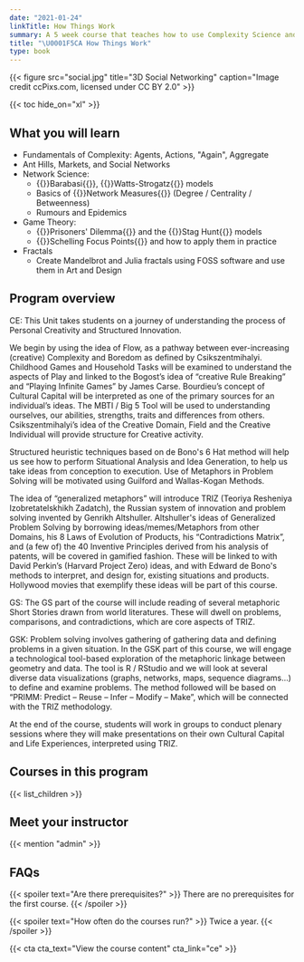 ```yaml
---
date: "2021-01-24"
linkTitle: How Things Work
summary: A 5 week course that teaches how to use Complexity Science and apply it to real life.
title: "\U0001F5CA How Things Work"
type: book
---
```


{{< figure src="social.jpg" title="3D Social Networking" caption="Image credit ccPixs.com, licensed under CC BY 2.0" >}}


{{< toc hide_on="xl" >}}

## What you will learn

- Fundamentals of Complexity: Agents, Actions, "Again", Aggregate
- Ant Hills, Markets, and Social Networks
- Network Science:
  + {{<hl>}}Barabasi{{</hl>}}, {{<hl>}}Watts-Strogatz{{</hl>}} models
  + Basics of {{<hl>}}Network Measures{{</hl>}} (Degree / Centrality / Betweenness)
  + Rumours and Epidemics
- Game Theory: 
  + {{<hl>}}Prisoners' Dilemma{{</hl>}} and the {{<hl>}}Stag Hunt{{</hl>}} models
  + {{<hl>}}Schelling Focus Points{{</hl>}} and how to apply them in practice
- Fractals
  + Create Mandelbrot and Julia fractals using FOSS software and use them in Art and Design

## Program overview

CE: This Unit takes students on a journey of understanding the process of Personal Creativity and Structured Innovation.

We begin by using the idea of Flow, as a pathway between ever-increasing (creative) Complexity and Boredom as defined by Csikszentmihalyi. Childhood Games and Household Tasks will be examined to understand the aspects of Play and linked to the Bogost’s idea of “creative Rule Breaking” and “Playing Infinite Games” by James Carse. Bourdieu’s concept of Cultural Capital will be interpreted as one of the primary sources for an individual’s ideas. The MBTI / Big 5 Tool will be used to understanding ourselves, our abilities, strengths, traits and differences from others. Csikszentmihalyi’s idea of the Creative Domain, Field and the Creative Individual will provide structure for Creative activity.

Structured heuristic techniques based on de Bono's 6 Hat method will help us see how to perform Situational Analysis and Idea Generation, to help us take ideas from conception to execution. Use of Metaphors in Problem Solving will be motivated using Guilford and Wallas-Kogan Methods. 

The idea of “generalized metaphors” will introduce TRIZ (Teoriya Resheniya Izobretatelskhikh Zadatch), the Russian system of innovation and problem solving invented by Genrikh Altshuller. Altshuller's ideas of Generalized Problem Solving by borrowing ideas/memes/Metaphors from other Domains, his 8 Laws of Evolution of Products, his “Contradictions Matrix”, and (a few of) the 40 Inventive Principles derived from his analysis of patents, will be covered in gamified fashion. These will be linked to with David Perkin’s (Harvard Project Zero) ideas, and with Edward de Bono's methods to interpret, and design for, existing situations and products.  Hollywood movies that exemplify these ideas will be part of this course.

GS: The GS part of the course will include reading of several metaphoric Short Stories drawn from world literatures. These will dwell on problems, comparisons, and contradictions, which are core aspects of TRIZ.

GSK: Problem solving involves gathering of gathering data and defining problems in a given situation. In the GSK part of this course, we will engage a technological tool-based exploration of the metaphoric linkage between geometry and data. The tool is R / RStudio and we will look at several diverse data visualizations (graphs, networks, maps, sequence diagrams…) to define and examine problems. The method followed will be based on “PRIMM: Predict – Reuse – Infer – Modify – Make”, which will be connected with the TRIZ methodology. 

At the end of the course, students will work in groups to conduct plenary sessions where they will make presentations on their own Cultural Capital and Life Experiences, interpreted using TRIZ. 


## Courses in this program

{{< list_children >}}

## Meet your instructor

{{< mention "admin" >}}

## FAQs

{{< spoiler text="Are there prerequisites?" >}}
There are no prerequisites for the first course.
{{< /spoiler >}}

{{< spoiler text="How often do the courses run?" >}}
Twice a year.
{{< /spoiler >}}

{{< cta cta_text="View the course content" cta_link="ce" >}}
